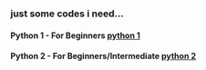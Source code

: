  ### just some codes i need...
#### Python 1 - For Beginners [python 1](./python%201)
#### Python 2 - For Beginners/Intermediate [python 2](./python%202)